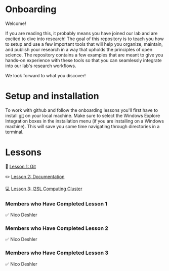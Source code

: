 # Onboarding

Welcome! 

If you are reading this, it probably means you have joined our lab and are excited to dive into research!
The goal of this repository is to teach you how to setup and use a few important tools that will help you organize, maintain, and publish your research in a way that upholds the principles of open science. The repository contains a few examples that are meant to give you hands-on experience with these tools so that you can seamlessly integrate into our lab's research workflows. 

We look forward to what you discover!


# Setup and installation

To work with github and follow the onboarding lessons you'll first have to install [git](https://git-scm.com/downloads) on your local machine. Make sure to select the Windows Explore Integration boxes in the installation menu (if you are installing on a Windows machine). This will save you some time navigating through directories in a terminal.

# Lessons

🚀 [Lesson 1: Git](https://github.com/I2SL/Onboarding/wiki/Lesson-1:-Git)

✏️ [Lesson 2: Documentation](https://github.com/I2SL/Onboarding/wiki/Lesson-2:-Documentation)

💻 [Lesson 3: I2SL Computing Cluster](https://github.com/I2SL/Onboarding/wiki/Lesson-3:-I2SL-Computing-Cluster)

### Members who Have Completed Lesson 1

✅ Nico Deshler 

### Members who Have Completed Lesson 2

✅ Nico Deshler 

### Members who Have Completed Lesson 3

✅ Nico Deshler 
